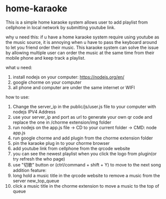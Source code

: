 # home-karaoke
This is a simple home karaoke system allows user to add playlist from cellphone in local network by submitting youtube link.

why u need this:
if u have a home karaoke system require using youtube as the music source, it is annoying when u have to pass the keyboard around to let you friend order their music. This karaoke system can solve the issue by allowing multiple user can order the music at the same time from their mobile phone and keep track a playlist.


what u need:
1. install nodejs on your computer: https://nodejs.org/en/
2. google chorme on your computer
3. all phone and computer are under the same internet or WIFI


how to use:

1. Change the server_ip in the public/js/user.js file to your computer with nodejs IPV4 Address
2. use your server_ip and port as url to generate your own qr code and replace the one in /chorme extension/img folder
3. run nodejs on the app.js file -> CD to your current folder -> CMD: node app.js
4. run google chorme and add plugin from the chorme extension folder
5. pin the karaoke plug in to your chorme browser
6. add youtube link from cellphone from the qrcode website
7. you can see the newest playlist when you click the logo from plugin(or try refresh the who page)
8. use "切歌" button or (ctrl/command + shift + Y) to move to the next song
addition feature:
1. long hold a music title in the qrcode website to remove a music from the server new_top_queue
2. click a music title in the chorme extension to move a music to the top of queue
